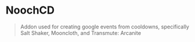 # NoochCD

> Addon used for creating google events from cooldowns, specifically Salt Shaker, Mooncloth, and Transmute: Arcanite